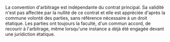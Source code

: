 La convention d'arbitrage est indépendante du contrat principal.
Sa validité n'est pas affectée par la nullité de ce contrat et elle est appréciée d'après la
commune volonté des parties, sans référence nécessaire à un droit étatique.
Les parties ont toujours la faculté, d'un commun accord, de recourir à l'arbitrage, même
lorsqu'une instance a déjà été engagée devant une juridiction étatique.
